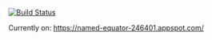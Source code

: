 [![Build Status](https://travis-ci.org/lcrmj/inflato.svg?branch=master)](https://travis-ci.org/lcrmj/inflato)

Currently on: https://named-equator-246401.appspot.com/
